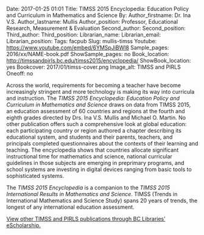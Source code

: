 Date: 2017-01-25 01:01
Title: TIMSS 2015 Encyclopedia: Education Policy and Curriculum in Mathematics and Science
By: 
Author_firstname: Dr. Ina V.S.
Author_lastname: Mullis
Author_position: Professor, Educational Research, Measurement & Evaluation 
Second_author:
Second_position:
Third_author:
Third_position:
Librarian_name:
Librarian_email:
Librarian_position:
Tags: facpub
Slug: mullis-timss
Youtube: https://www.youtube.com/embed/6YMSpJiBWl8
Sample_pages: 2016/xx/NAME-book.pdf
ShowSample_pages: no
Book_location: http://timssandpirls.bc.edu/timss2015/encyclopedia/
ShowBook_location: yes
Bookcover: 2017/01/timss-cover.png
Image_alt: TIMSS and PIRLS
Oneoff: no

<p>Across the world, requirements for becoming a teacher have become  increasingly stringent and more technology is making its way into curricula and  instruction. The <em>TIMSS 2015 Encyclopedia:  Education Policy and Curriculum in Mathematics and Science</em> draws on data  from TIMSS 2015, an education assessment of 60 countries and regions at the  fourth and eighth grades directed by Drs. Ina V.S. Mullis and Michael O.  Martin. No other publication offers such a comprehensive look at global  education: each participating country or region authored a chapter describing  its educational system, and students and their parents, teachers, and  principals completed questionnaires about the contexts of their learning and  teaching. The encyclopedia shows that countries allocate significant  instructional time for mathematics and science, national curricular guidelines  in those subjects are emerging in preprimary programs, and school systems are  investing in digital devices ranging from basic tools to sophisticated systems. </p>
<p>The <em>TIMSS 2015 Encyclopedia</em> is a companion to the <em>TIMSS 2015  International Results in Mathematics and Science</em>. TIMSS (Trends in  International Mathematics and Science Study) spans 20 years of trends, the  longest of any international education assessment. </p>
<p><a href="http://bit.ly/2jpm4Tb">View  other TIMSS and PIRLS publications through BC Libraries&rsquo; eScholarship.</a></p>
